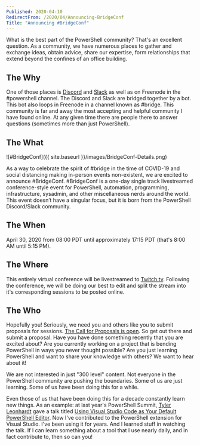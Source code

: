 ```yaml
---
Published: 2020-04-10
RedirectFrom: /2020/04/Announcing-BridgeConf
Title: "Announcing #BridgeConf"
---
```


What is the best part of the PowerShell community?
That's an excellent question.
As a community, we have numerous places to gather and exchange ideas, obtain advice, share our expertise, form relationships that extend beyond the confines of an office building.

<!--more-->

## The Why

One of those places is [Discord](https://pwsh.ca/discord) and [Slack](https://pwsh.ca/slack) as well as on Freenode in the #powershell channel.
The Discord and Slack are bridged together by a bot.
This bot also loops in Freenode in a channel known as #bridge.
This community is far and away the most accepting and helpful community I have found online.
At any given time there are people there to answer questions (sometimes more than just PowerShell).

## The What

![#BridgeConf]({{ site.baseurl }}/images/BridgeConf-Details.png)

As a way to celebrate the spirit of #bridge in the time of COVID-19 and social distancing making in-person events non-existent, we are excited to announce #BridgeConf.
 #BridgeConf is a one-day single track livestreamed conference-style event for PowerShell, automation, programming, infrastructure, sysadmin, and other miscellaneous nerds around the world.
This event doesn’t have a singular focus, but it is born from the PowerShell Discord/Slack community.

## The When

April 30, 2020 from 08:00 PDT until approximately 17:15 PDT (that's 8:00 AM until 5:15 PM).

## The Where

This entirely virtual conference will be livestreamed to [Twitch.tv](https://twitch.tv/bridgeconf).
Following the conference, we will be doing our best to edit and split the stream into it's corresponding sessions to be posted online.

## The Who

Hopefully you!
Seriously, we need you and others like you to submit proposals for sessions.
[The Call for Proposals is open](https://papercall.io/bridgeconf).
So get out there and submit a proposal.
Have you have done something recently that you are excited about?
Are you currently working on a project that is bending PowerShell in ways you never thought possible?
Are you just learning PowerShell and want to share your knowledge with others?
We want to hear about it!

We are not interested in just "300 level" content.
Not everyone in the PowerShell community are pushing the boundaries.
Some of us are just learning.
Some of us have been doing this for a while.

Even those of us that have been doing this for a decade constantly learn new things.
As an example: at last year's PowerShell Summit, [Tyler Leonhardt](https://twitter.com/TylerLeonhardt) gave a talk titled [Using Visual Studio Code as Your Default PowerShell Editor](https://www.youtube.com/watch?v=bGn45vIeAMM).
Now I've contributed to the PowerShell extension for Visual Studio.
I've been using it for years.
And I learned stuff in watching the talk.
If I can learn something about a tool that I use nearly daily, and in fact contribute to, then so can you!

